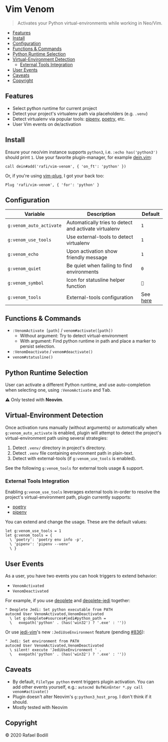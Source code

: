 # Vim Venom

> Activates your Python virtual-environments while working in Neo/Vim.

<!-- vim-markdown-toc GFM -->

* [Features](#features)
* [Install](#install)
* [Configuration](#configuration)
* [Functions & Commands](#functions--commands)
* [Python Runtime Selection](#python-runtime-selection)
* [Virtual-Environment Detection](#virtual-environment-detection)
  * [External Tools Integration](#external-tools-integration)
* [User Events](#user-events)
* [Caveats](#caveats)
* [Copyright](#copyright)

<!-- vim-markdown-toc -->

## Features

* Select python runtime for current project
* Detect your project's virtualenv path via placeholders (e.g. `.venv`)
* Detect virtualenv via popular tools: [pipenv], [poetry], etc.
* User Vim events on de/activation

## Install

Ensure your neo/vim instance supports `python3`, i.e. `:echo has('python3')`
should print `1`.  Use your favorite plugin-manager, for example [dein.vim]:

```viml
call dein#add('rafi/vim-venom', { 'on_ft': 'python' })
```

Or, if you're using [vim-plug], I got your back too:

```viml
Plug 'rafi/vim-venom', { 'for': 'python' }
```

## Configuration

| Variable | Description | Default |
|----------|-------------|---------|
| `g:venom_auto_activate` | Automatically tries to detect and activate virtualenv | `1`
| `g:venom_use_tools` | Use external-tools to detect virtualenv | `1`
| `g:venom_echo` | Upon activation show friendly message | `1`
| `g:venom_quiet` | Be quiet when failing to find environments | `0`
| `g:venom_symbol` | Icon for statusline helper function | `🐍`
| `g:venom_tools` | External-tools configuration | See [here](#external-tools-integration)

## Functions & Commands

* `:VenomActivate [path]` / `venom#activate([path])`
  - Without argument: Try to detect virtual-environment
  - With argument: Find python runtime in path and place a marker to persist
    selection.
* `:VenomDeactivate` / `venom#deactivate()`
* `venom#statusline()`

## Python Runtime Selection

User can activate a different Python runtime, and use auto-completion when
selecting one, using `:VenomActivate` and <kbd>Tab</kbd>.

:warning: Only tested with **Neovim**.

## Virtual-Environment Detection

Once activation runs manually (without arguments) or automatically when
`g:venom_auto_activate` is enabled, plugin will attempt to detect the project's
virtual-environment path using several strategies:

1. Detect `.venv/` directory in project's directory.
1. Detect `.venv` file containing environment path in plain-text.
1. Detect with external-tools (if `g:venom_use_tools` is enabled).

See the following `g:venom_tools` for external tools usage & support.

### External Tools Integration

Enabling `g:venom_use_tools` leverages external tools in-order to resolve
the project's virtual-environment path, plugin currently supports:

* [poetry]
* [pipenv]

You can extend and change the usage. These are the default values:

```viml
let g:venom_use_tools = 1
let g:venom_tools = {
  \ 'poetry': 'poetry env info -p',
  \ 'pipenv': 'pipenv --venv'
  \ }
```

## User Events

As a user, you have two events you can hook triggers to extend behavior:

* `VenomActivated`
* `VenomDeactivated`

For example, if you use [deoplete] and [deoplete-jedi] together:

```viml
" Deoplete Jedi: Set python executable from PATH
autocmd User VenomActivated,VenomDeactivated
  \ let g:deoplete#sources#jedi#python_path =
  \   exepath('python' . (has('win32') ? '.exe' : ''))
```

Or use [jedi-vim]'s new `:JediUseEnvironment` feature (pending [#836](https://github.com/davidhalter/jedi-vim/pull/836)):

```viml
" Jedi: Set environment from PATH
autocmd User VenomActivated,VenomDeactivated
  \ silent! execute 'JediUseEnvironment ' .
  \   exepath('python' . (has('win32') ? '.exe' : ''))
```

## Caveats

* By default, `FileType python` event triggers plugin activation. You can add
  other events yourself, e.g.: `autocmd BufWinEnter *.py call venom#activate()`
* Plugin doesn't alter Neovim's `g:python3_host_prog`. I don't think if it
  should.
* Mostly tested with Neovim

## Copyright

© 2020 Rafael Bodill

[vim-plug]: https://github.com/junegunn/vim-plug
[dein.vim]: https://github.com/shougo/dein.vim
[pyenv]: https://github.com/pyenv/pyenv
[poetry]: https://github.com/python-poetry/poetry
[pipenv]: https://github.com/pypa/pipenv
[deoplete]: https://github.com/Shougo/deoplete.nvim
[deoplete-jedi]: https://github.com/deoplete-plugins/deoplete-jedi
[jedi-vim]: https://github.com/davidhalter/jedi-vim
